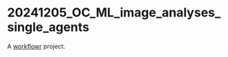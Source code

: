 # 20241205_OC_ML_image_analyses_single_agents

A [workflowr][] project.

[workflowr]: https://github.com/workflowr/workflowr
